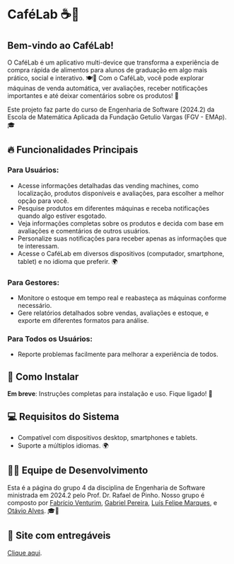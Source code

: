 
# CaféLab ☕📱

## Bem-vindo ao CaféLab!

O CaféLab é um aplicativo multi-device que transforma a experiência de compra rápida de alimentos para alunos de graduação em algo mais prático, social e interativo. 🍽️📲 Com o CaféLab, você pode explorar máquinas de venda automática, ver avaliações, receber notificações importantes e até deixar comentários sobre os produtos! 🚀

Este projeto faz parte do curso de Engenharia de Software (2024.2) da Escola de Matemática Aplicada da Fundação Getulio Vargas (FGV - EMAp). 🎓

## 🔥 Funcionalidades Principais

### Para Usuários:
- Acesse informações detalhadas das vending machines, como localização, produtos disponíveis e avaliações, para escolher a melhor opção para você.
- Pesquise produtos em diferentes máquinas e receba notificações quando algo estiver esgotado.
- Veja informações completas sobre os produtos e decida com base em avaliações e comentários de outros usuários.
- Personalize suas notificações para receber apenas as informações que te interessam.
- Acesse o CaféLab em diversos dispositivos (computador, smartphone, tablet) e no idioma que preferir. 🌍

### Para Gestores:
- Monitore o estoque em tempo real e reabasteça as máquinas conforme necessário.
- Gere relatórios detalhados sobre vendas, avaliações e estoque, e exporte em diferentes formatos para análise.

### Para Todos os Usuários:
- Reporte problemas facilmente para melhorar a experiência de todos.

## 🚀 Como Instalar

**Em breve**: Instruções completas para instalação e uso. Fique ligado! 👀

## 💻 Requisitos do Sistema
- Compatível com dispositivos desktop, smartphones e tablets.
- Suporte a múltiplos idiomas. 🌍

## 👨‍💻 Equipe de Desenvolvimento
Esta é a página do grupo 4 da disciplina de Engenharia de Software ministrada em 2024.2 pelo Prof. Dr. Rafael de Pinho. Nosso grupo é composto por [Fabrício Venturim](https://github.com/FabricioVenturim), [Gabriel Pereira](https://github.com/GabrielJP314), [Luís Felipe Marques](https://github.com/felipponn), e [Otávio Alves](https://github.com/atronee). 🎓💼

## 📙 Site com entregáveis
[Clique aqui](https://felipponn.github.io/software-engineering/).
